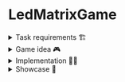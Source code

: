 # LedMatrixGame
<details closed>
<summary>Task requirements 🏗️</summary>
<br>
  Using an lcd display, 8x8 led matrix, a joystick and a button create a mini game and a menu for it.
</details>

<details close>
<summary>Game idea 🎮️</summary>
<br>
  Initially I tought about creating an endless runner similar to geometry dash but I realised jumping and moving background wouldn't feel so nice on a   matrix so as inspiration I have chosen space invaders. Since I wanted to make it original in some ways i made the game such that the player can't shot the enemies and just has to dodge and survive as much as possible.
</details>

<details close>
<summary>Implementation 🧑‍💻️</summary>
<br>
  I created a dodge mini game: there are 4 enemies, one on each side of the matrix, moving on its own side from one corner to the other. From time to time a random enemy will shoot a bullet. The player can move using the joystick and has to survive, dodging the bullet and the enemies, for as long as possible. 
  Further you go into the game, faster the bullets move and enemies will start to shot up to 4 bullets at a time.

  For the menu I created multiple stages:
  1) When game starts a greeting message will appear for few secons
  2) After that, the main menu will appear, with multiple options

      -start game

      -leaderboard

      -setting

      -how to play

      -credits

      a) start game will display a screen where player can choose a name and then press the button to start the game

      b) ledearboard will display top 5 scores

      c) settings will display few options: choose game difficulty, sounds settings, reset leaderboard, matrix brightness, lcd brightness and contrast

      d) how to play will list game commands and tips

      e) credits will display the author and the github where people can find the project

  3) During the game the lcd displays player name, score and hearts and the actual game runs on matrix
  4) When player loses the game is paused and the lcd displays player's name and score, adding it to the leaderboard if needed.

  Settings such as matrix brightness and lcd brightness or leaderboard are saved in EEPROM.
</details>

<details close>
<summary>Showcase 📸️</summary>
<br>
Setup photo
<p align="center">
  <img src="media/matrixGame_photo.jpeg" width="450" title="angle1" > <br>
</p>

Video link: https://drive.google.com/file/d/1u10tr5Iw1ubGaUx9A8igSYLICWKHucXJ/view?usp=share_link
</details>

